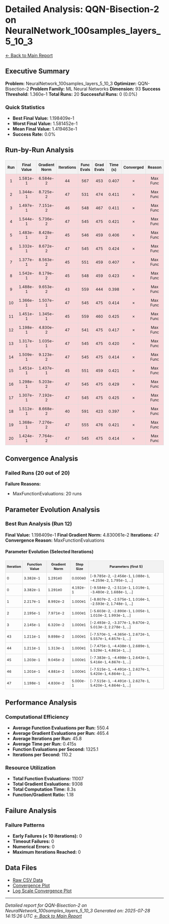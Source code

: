 # Detailed Analysis: QQN-Bisection-2 on NeuralNetwork_100samples_layers_5_10_3
[← Back to Main Report](benchmark_report.md)
## Executive Summary
**Problem:** NeuralNetwork_100samples_layers_5_10_3
**Optimizer:** QQN-Bisection-2
**Problem Family:** ML Neural Networks
**Dimension:** 93
**Success Threshold:** 1.360e-1
**Total Runs:** 20
**Successful Runs:** 0 (0.0%)

### Quick Statistics
* **Best Final Value:** 1.198409e-1
* **Worst Final Value:** 1.581452e-1
* **Mean Final Value:** 1.419463e-1
* **Success Rate:** 0.0%


## Run-by-Run Analysis
<table style="border-collapse: collapse; width: 100%; margin: 20px 0; font-size: 12px;">
<tr style="background-color: #f2f2f2;">
<th style="border: 1px solid #ddd; padding: 6px; text-align: center;">Run</th>
<th style="border: 1px solid #ddd; padding: 6px; text-align: center;">Final Value</th>
<th style="border: 1px solid #ddd; padding: 6px; text-align: center;">Gradient Norm</th>
<th style="border: 1px solid #ddd; padding: 6px; text-align: center;">Iterations</th>
<th style="border: 1px solid #ddd; padding: 6px; text-align: center;">Func Evals</th>
<th style="border: 1px solid #ddd; padding: 6px; text-align: center;">Grad Evals</th>
<th style="border: 1px solid #ddd; padding: 6px; text-align: center;">Time (s)</th>
<th style="border: 1px solid #ddd; padding: 6px; text-align: center;">Converged</th>
<th style="border: 1px solid #ddd; padding: 6px; text-align: center;">Reason</th>
</tr>
<tr style="background-color: #f8d7da;">
<td style="border: 1px solid #ddd; padding: 6px; text-align: center;">1</td>
<td style="border: 1px solid #ddd; padding: 6px; text-align: center;">1.581e-1</td>
<td style="border: 1px solid #ddd; padding: 6px; text-align: center;">6.584e-2</td>
<td style="border: 1px solid #ddd; padding: 6px; text-align: center;">44</td>
<td style="border: 1px solid #ddd; padding: 6px; text-align: center;">567</td>
<td style="border: 1px solid #ddd; padding: 6px; text-align: center;">453</td>
<td style="border: 1px solid #ddd; padding: 6px; text-align: center;">0.407</td>
<td style="border: 1px solid #ddd; padding: 6px; text-align: center;">✗</td>
<td style="border: 1px solid #ddd; padding: 6px; text-align: center;">Max Func</td>
</tr>
<tr style="background-color: #f8d7da;">
<td style="border: 1px solid #ddd; padding: 6px; text-align: center;">2</td>
<td style="border: 1px solid #ddd; padding: 6px; text-align: center;">1.344e-1</td>
<td style="border: 1px solid #ddd; padding: 6px; text-align: center;">8.725e-2</td>
<td style="border: 1px solid #ddd; padding: 6px; text-align: center;">47</td>
<td style="border: 1px solid #ddd; padding: 6px; text-align: center;">531</td>
<td style="border: 1px solid #ddd; padding: 6px; text-align: center;">474</td>
<td style="border: 1px solid #ddd; padding: 6px; text-align: center;">0.411</td>
<td style="border: 1px solid #ddd; padding: 6px; text-align: center;">✗</td>
<td style="border: 1px solid #ddd; padding: 6px; text-align: center;">Max Func</td>
</tr>
<tr style="background-color: #f8d7da;">
<td style="border: 1px solid #ddd; padding: 6px; text-align: center;">3</td>
<td style="border: 1px solid #ddd; padding: 6px; text-align: center;">1.497e-1</td>
<td style="border: 1px solid #ddd; padding: 6px; text-align: center;">7.151e-2</td>
<td style="border: 1px solid #ddd; padding: 6px; text-align: center;">46</td>
<td style="border: 1px solid #ddd; padding: 6px; text-align: center;">548</td>
<td style="border: 1px solid #ddd; padding: 6px; text-align: center;">467</td>
<td style="border: 1px solid #ddd; padding: 6px; text-align: center;">0.411</td>
<td style="border: 1px solid #ddd; padding: 6px; text-align: center;">✗</td>
<td style="border: 1px solid #ddd; padding: 6px; text-align: center;">Max Func</td>
</tr>
<tr style="background-color: #f8d7da;">
<td style="border: 1px solid #ddd; padding: 6px; text-align: center;">4</td>
<td style="border: 1px solid #ddd; padding: 6px; text-align: center;">1.544e-1</td>
<td style="border: 1px solid #ddd; padding: 6px; text-align: center;">5.736e-2</td>
<td style="border: 1px solid #ddd; padding: 6px; text-align: center;">47</td>
<td style="border: 1px solid #ddd; padding: 6px; text-align: center;">545</td>
<td style="border: 1px solid #ddd; padding: 6px; text-align: center;">475</td>
<td style="border: 1px solid #ddd; padding: 6px; text-align: center;">0.421</td>
<td style="border: 1px solid #ddd; padding: 6px; text-align: center;">✗</td>
<td style="border: 1px solid #ddd; padding: 6px; text-align: center;">Max Func</td>
</tr>
<tr style="background-color: #f8d7da;">
<td style="border: 1px solid #ddd; padding: 6px; text-align: center;">5</td>
<td style="border: 1px solid #ddd; padding: 6px; text-align: center;">1.483e-1</td>
<td style="border: 1px solid #ddd; padding: 6px; text-align: center;">8.428e-2</td>
<td style="border: 1px solid #ddd; padding: 6px; text-align: center;">45</td>
<td style="border: 1px solid #ddd; padding: 6px; text-align: center;">546</td>
<td style="border: 1px solid #ddd; padding: 6px; text-align: center;">459</td>
<td style="border: 1px solid #ddd; padding: 6px; text-align: center;">0.406</td>
<td style="border: 1px solid #ddd; padding: 6px; text-align: center;">✗</td>
<td style="border: 1px solid #ddd; padding: 6px; text-align: center;">Max Func</td>
</tr>
<tr style="background-color: #f8d7da;">
<td style="border: 1px solid #ddd; padding: 6px; text-align: center;">6</td>
<td style="border: 1px solid #ddd; padding: 6px; text-align: center;">1.332e-1</td>
<td style="border: 1px solid #ddd; padding: 6px; text-align: center;">8.672e-2</td>
<td style="border: 1px solid #ddd; padding: 6px; text-align: center;">47</td>
<td style="border: 1px solid #ddd; padding: 6px; text-align: center;">545</td>
<td style="border: 1px solid #ddd; padding: 6px; text-align: center;">475</td>
<td style="border: 1px solid #ddd; padding: 6px; text-align: center;">0.424</td>
<td style="border: 1px solid #ddd; padding: 6px; text-align: center;">✗</td>
<td style="border: 1px solid #ddd; padding: 6px; text-align: center;">Max Func</td>
</tr>
<tr style="background-color: #f8d7da;">
<td style="border: 1px solid #ddd; padding: 6px; text-align: center;">7</td>
<td style="border: 1px solid #ddd; padding: 6px; text-align: center;">1.377e-1</td>
<td style="border: 1px solid #ddd; padding: 6px; text-align: center;">8.563e-2</td>
<td style="border: 1px solid #ddd; padding: 6px; text-align: center;">45</td>
<td style="border: 1px solid #ddd; padding: 6px; text-align: center;">551</td>
<td style="border: 1px solid #ddd; padding: 6px; text-align: center;">459</td>
<td style="border: 1px solid #ddd; padding: 6px; text-align: center;">0.407</td>
<td style="border: 1px solid #ddd; padding: 6px; text-align: center;">✗</td>
<td style="border: 1px solid #ddd; padding: 6px; text-align: center;">Max Func</td>
</tr>
<tr style="background-color: #f8d7da;">
<td style="border: 1px solid #ddd; padding: 6px; text-align: center;">8</td>
<td style="border: 1px solid #ddd; padding: 6px; text-align: center;">1.542e-1</td>
<td style="border: 1px solid #ddd; padding: 6px; text-align: center;">8.179e-2</td>
<td style="border: 1px solid #ddd; padding: 6px; text-align: center;">45</td>
<td style="border: 1px solid #ddd; padding: 6px; text-align: center;">548</td>
<td style="border: 1px solid #ddd; padding: 6px; text-align: center;">459</td>
<td style="border: 1px solid #ddd; padding: 6px; text-align: center;">0.423</td>
<td style="border: 1px solid #ddd; padding: 6px; text-align: center;">✗</td>
<td style="border: 1px solid #ddd; padding: 6px; text-align: center;">Max Func</td>
</tr>
<tr style="background-color: #f8d7da;">
<td style="border: 1px solid #ddd; padding: 6px; text-align: center;">9</td>
<td style="border: 1px solid #ddd; padding: 6px; text-align: center;">1.488e-1</td>
<td style="border: 1px solid #ddd; padding: 6px; text-align: center;">9.653e-2</td>
<td style="border: 1px solid #ddd; padding: 6px; text-align: center;">43</td>
<td style="border: 1px solid #ddd; padding: 6px; text-align: center;">559</td>
<td style="border: 1px solid #ddd; padding: 6px; text-align: center;">444</td>
<td style="border: 1px solid #ddd; padding: 6px; text-align: center;">0.398</td>
<td style="border: 1px solid #ddd; padding: 6px; text-align: center;">✗</td>
<td style="border: 1px solid #ddd; padding: 6px; text-align: center;">Max Func</td>
</tr>
<tr style="background-color: #f8d7da;">
<td style="border: 1px solid #ddd; padding: 6px; text-align: center;">10</td>
<td style="border: 1px solid #ddd; padding: 6px; text-align: center;">1.366e-1</td>
<td style="border: 1px solid #ddd; padding: 6px; text-align: center;">1.507e-1</td>
<td style="border: 1px solid #ddd; padding: 6px; text-align: center;">47</td>
<td style="border: 1px solid #ddd; padding: 6px; text-align: center;">545</td>
<td style="border: 1px solid #ddd; padding: 6px; text-align: center;">475</td>
<td style="border: 1px solid #ddd; padding: 6px; text-align: center;">0.414</td>
<td style="border: 1px solid #ddd; padding: 6px; text-align: center;">✗</td>
<td style="border: 1px solid #ddd; padding: 6px; text-align: center;">Max Func</td>
</tr>
<tr style="background-color: #f8d7da;">
<td style="border: 1px solid #ddd; padding: 6px; text-align: center;">11</td>
<td style="border: 1px solid #ddd; padding: 6px; text-align: center;">1.451e-1</td>
<td style="border: 1px solid #ddd; padding: 6px; text-align: center;">1.345e-1</td>
<td style="border: 1px solid #ddd; padding: 6px; text-align: center;">45</td>
<td style="border: 1px solid #ddd; padding: 6px; text-align: center;">559</td>
<td style="border: 1px solid #ddd; padding: 6px; text-align: center;">460</td>
<td style="border: 1px solid #ddd; padding: 6px; text-align: center;">0.425</td>
<td style="border: 1px solid #ddd; padding: 6px; text-align: center;">✗</td>
<td style="border: 1px solid #ddd; padding: 6px; text-align: center;">Max Func</td>
</tr>
<tr style="background-color: #f8d7da;">
<td style="border: 1px solid #ddd; padding: 6px; text-align: center;">12</td>
<td style="border: 1px solid #ddd; padding: 6px; text-align: center;">1.198e-1</td>
<td style="border: 1px solid #ddd; padding: 6px; text-align: center;">4.830e-2</td>
<td style="border: 1px solid #ddd; padding: 6px; text-align: center;">47</td>
<td style="border: 1px solid #ddd; padding: 6px; text-align: center;">541</td>
<td style="border: 1px solid #ddd; padding: 6px; text-align: center;">475</td>
<td style="border: 1px solid #ddd; padding: 6px; text-align: center;">0.417</td>
<td style="border: 1px solid #ddd; padding: 6px; text-align: center;">✗</td>
<td style="border: 1px solid #ddd; padding: 6px; text-align: center;">Max Func</td>
</tr>
<tr style="background-color: #f8d7da;">
<td style="border: 1px solid #ddd; padding: 6px; text-align: center;">13</td>
<td style="border: 1px solid #ddd; padding: 6px; text-align: center;">1.317e-1</td>
<td style="border: 1px solid #ddd; padding: 6px; text-align: center;">1.035e-1</td>
<td style="border: 1px solid #ddd; padding: 6px; text-align: center;">47</td>
<td style="border: 1px solid #ddd; padding: 6px; text-align: center;">545</td>
<td style="border: 1px solid #ddd; padding: 6px; text-align: center;">475</td>
<td style="border: 1px solid #ddd; padding: 6px; text-align: center;">0.420</td>
<td style="border: 1px solid #ddd; padding: 6px; text-align: center;">✗</td>
<td style="border: 1px solid #ddd; padding: 6px; text-align: center;">Max Func</td>
</tr>
<tr style="background-color: #f8d7da;">
<td style="border: 1px solid #ddd; padding: 6px; text-align: center;">14</td>
<td style="border: 1px solid #ddd; padding: 6px; text-align: center;">1.509e-1</td>
<td style="border: 1px solid #ddd; padding: 6px; text-align: center;">9.123e-2</td>
<td style="border: 1px solid #ddd; padding: 6px; text-align: center;">47</td>
<td style="border: 1px solid #ddd; padding: 6px; text-align: center;">545</td>
<td style="border: 1px solid #ddd; padding: 6px; text-align: center;">475</td>
<td style="border: 1px solid #ddd; padding: 6px; text-align: center;">0.414</td>
<td style="border: 1px solid #ddd; padding: 6px; text-align: center;">✗</td>
<td style="border: 1px solid #ddd; padding: 6px; text-align: center;">Max Func</td>
</tr>
<tr style="background-color: #f8d7da;">
<td style="border: 1px solid #ddd; padding: 6px; text-align: center;">15</td>
<td style="border: 1px solid #ddd; padding: 6px; text-align: center;">1.451e-1</td>
<td style="border: 1px solid #ddd; padding: 6px; text-align: center;">1.437e-1</td>
<td style="border: 1px solid #ddd; padding: 6px; text-align: center;">45</td>
<td style="border: 1px solid #ddd; padding: 6px; text-align: center;">551</td>
<td style="border: 1px solid #ddd; padding: 6px; text-align: center;">459</td>
<td style="border: 1px solid #ddd; padding: 6px; text-align: center;">0.421</td>
<td style="border: 1px solid #ddd; padding: 6px; text-align: center;">✗</td>
<td style="border: 1px solid #ddd; padding: 6px; text-align: center;">Max Func</td>
</tr>
<tr style="background-color: #f8d7da;">
<td style="border: 1px solid #ddd; padding: 6px; text-align: center;">16</td>
<td style="border: 1px solid #ddd; padding: 6px; text-align: center;">1.298e-1</td>
<td style="border: 1px solid #ddd; padding: 6px; text-align: center;">5.203e-2</td>
<td style="border: 1px solid #ddd; padding: 6px; text-align: center;">47</td>
<td style="border: 1px solid #ddd; padding: 6px; text-align: center;">545</td>
<td style="border: 1px solid #ddd; padding: 6px; text-align: center;">475</td>
<td style="border: 1px solid #ddd; padding: 6px; text-align: center;">0.429</td>
<td style="border: 1px solid #ddd; padding: 6px; text-align: center;">✗</td>
<td style="border: 1px solid #ddd; padding: 6px; text-align: center;">Max Func</td>
</tr>
<tr style="background-color: #f8d7da;">
<td style="border: 1px solid #ddd; padding: 6px; text-align: center;">17</td>
<td style="border: 1px solid #ddd; padding: 6px; text-align: center;">1.307e-1</td>
<td style="border: 1px solid #ddd; padding: 6px; text-align: center;">7.192e-2</td>
<td style="border: 1px solid #ddd; padding: 6px; text-align: center;">47</td>
<td style="border: 1px solid #ddd; padding: 6px; text-align: center;">545</td>
<td style="border: 1px solid #ddd; padding: 6px; text-align: center;">475</td>
<td style="border: 1px solid #ddd; padding: 6px; text-align: center;">0.425</td>
<td style="border: 1px solid #ddd; padding: 6px; text-align: center;">✗</td>
<td style="border: 1px solid #ddd; padding: 6px; text-align: center;">Max Func</td>
</tr>
<tr style="background-color: #f8d7da;">
<td style="border: 1px solid #ddd; padding: 6px; text-align: center;">18</td>
<td style="border: 1px solid #ddd; padding: 6px; text-align: center;">1.512e-1</td>
<td style="border: 1px solid #ddd; padding: 6px; text-align: center;">8.668e-2</td>
<td style="border: 1px solid #ddd; padding: 6px; text-align: center;">40</td>
<td style="border: 1px solid #ddd; padding: 6px; text-align: center;">591</td>
<td style="border: 1px solid #ddd; padding: 6px; text-align: center;">423</td>
<td style="border: 1px solid #ddd; padding: 6px; text-align: center;">0.397</td>
<td style="border: 1px solid #ddd; padding: 6px; text-align: center;">✗</td>
<td style="border: 1px solid #ddd; padding: 6px; text-align: center;">Max Func</td>
</tr>
<tr style="background-color: #f8d7da;">
<td style="border: 1px solid #ddd; padding: 6px; text-align: center;">19</td>
<td style="border: 1px solid #ddd; padding: 6px; text-align: center;">1.368e-1</td>
<td style="border: 1px solid #ddd; padding: 6px; text-align: center;">7.276e-2</td>
<td style="border: 1px solid #ddd; padding: 6px; text-align: center;">47</td>
<td style="border: 1px solid #ddd; padding: 6px; text-align: center;">555</td>
<td style="border: 1px solid #ddd; padding: 6px; text-align: center;">476</td>
<td style="border: 1px solid #ddd; padding: 6px; text-align: center;">0.421</td>
<td style="border: 1px solid #ddd; padding: 6px; text-align: center;">✗</td>
<td style="border: 1px solid #ddd; padding: 6px; text-align: center;">Max Func</td>
</tr>
<tr style="background-color: #f8d7da;">
<td style="border: 1px solid #ddd; padding: 6px; text-align: center;">20</td>
<td style="border: 1px solid #ddd; padding: 6px; text-align: center;">1.424e-1</td>
<td style="border: 1px solid #ddd; padding: 6px; text-align: center;">7.764e-2</td>
<td style="border: 1px solid #ddd; padding: 6px; text-align: center;">47</td>
<td style="border: 1px solid #ddd; padding: 6px; text-align: center;">545</td>
<td style="border: 1px solid #ddd; padding: 6px; text-align: center;">475</td>
<td style="border: 1px solid #ddd; padding: 6px; text-align: center;">0.414</td>
<td style="border: 1px solid #ddd; padding: 6px; text-align: center;">✗</td>
<td style="border: 1px solid #ddd; padding: 6px; text-align: center;">Max Func</td>
</tr>
</table>

## Convergence Analysis

### Failed Runs (20 out of 20)

**Failure Reasons:**
- MaxFunctionEvaluations: 20 runs

## Parameter Evolution Analysis

### Best Run Analysis (Run 12)
**Final Value:** 1.198409e-1
**Final Gradient Norm:** 4.830061e-2
**Iterations:** 47
**Convergence Reason:** MaxFunctionEvaluations

#### Parameter Evolution (Selected Iterations)

<table style="border-collapse: collapse; width: 100%; margin: 20px 0; font-size: 11px;">
<tr style="background-color: #f2f2f2;">
<th style="border: 1px solid #ddd; padding: 4px;">Iteration</th>
<th style="border: 1px solid #ddd; padding: 4px;">Function Value</th>
<th style="border: 1px solid #ddd; padding: 4px;">Gradient Norm</th>
<th style="border: 1px solid #ddd; padding: 4px;">Step Size</th>
<th style="border: 1px solid #ddd; padding: 4px;">Parameters (first 5)</th>
</tr>
<tr><td style="border: 1px solid #ddd; padding: 4px;">0</td><td style="border: 1px solid #ddd; padding: 4px;">3.382e-1</td><td style="border: 1px solid #ddd; padding: 4px;">1.291e0</td><td style="border: 1px solid #ddd; padding: 4px;">0.000e0</td><td style="border: 1px solid #ddd; padding: 4px;">[-9.785e-2, -2.456e-1, 1.088e-1, -4.259e-2, 1.795e-1, ...]</td></tr>
<tr><td style="border: 1px solid #ddd; padding: 4px;">0</td><td style="border: 1px solid #ddd; padding: 4px;">3.382e-1</td><td style="border: 1px solid #ddd; padding: 4px;">1.291e0</td><td style="border: 1px solid #ddd; padding: 4px;">4.192e-1</td><td style="border: 1px solid #ddd; padding: 4px;">[-9.584e-2, -2.511e-1, 1.019e-1, -3.480e-2, 1.688e-1, ...]</td></tr>
<tr><td style="border: 1px solid #ddd; padding: 4px;">1</td><td style="border: 1px solid #ddd; padding: 4px;">2.217e-1</td><td style="border: 1px solid #ddd; padding: 4px;">8.992e-2</td><td style="border: 1px solid #ddd; padding: 4px;">1.000e1</td><td style="border: 1px solid #ddd; padding: 4px;">[-8.807e-2, -2.575e-1, 1.016e-1, -2.593e-2, 1.748e-1, ...]</td></tr>
<tr><td style="border: 1px solid #ddd; padding: 4px;">2</td><td style="border: 1px solid #ddd; padding: 4px;">2.195e-1</td><td style="border: 1px solid #ddd; padding: 4px;">7.971e-2</td><td style="border: 1px solid #ddd; padding: 4px;">1.000e1</td><td style="border: 1px solid #ddd; padding: 4px;">[-5.603e-2, -2.890e-1, 1.005e-1, 1.010e-2, 1.993e-1, ...]</td></tr>
<tr><td style="border: 1px solid #ddd; padding: 4px;">3</td><td style="border: 1px solid #ddd; padding: 4px;">2.145e-1</td><td style="border: 1px solid #ddd; padding: 4px;">6.320e-2</td><td style="border: 1px solid #ddd; padding: 4px;">1.000e1</td><td style="border: 1px solid #ddd; padding: 4px;">[-2.493e-2, -3.377e-1, 9.670e-2, 5.013e-2, 2.278e-1, ...]</td></tr>
<tr><td style="border: 1px solid #ddd; padding: 4px;">43</td><td style="border: 1px solid #ddd; padding: 4px;">1.211e-1</td><td style="border: 1px solid #ddd; padding: 4px;">9.898e-2</td><td style="border: 1px solid #ddd; padding: 4px;">1.000e1</td><td style="border: 1px solid #ddd; padding: 4px;">[-7.570e-1, -4.365e-1, 2.672e-1, 5.557e-1, 4.857e-1, ...]</td></tr>
<tr><td style="border: 1px solid #ddd; padding: 4px;">44</td><td style="border: 1px solid #ddd; padding: 4px;">1.211e-1</td><td style="border: 1px solid #ddd; padding: 4px;">1.313e-1</td><td style="border: 1px solid #ddd; padding: 4px;">1.000e1</td><td style="border: 1px solid #ddd; padding: 4px;">[-7.475e-1, -4.438e-1, 2.689e-1, 5.529e-1, 4.861e-1, ...]</td></tr>
<tr><td style="border: 1px solid #ddd; padding: 4px;">45</td><td style="border: 1px solid #ddd; padding: 4px;">1.203e-1</td><td style="border: 1px solid #ddd; padding: 4px;">9.045e-2</td><td style="border: 1px solid #ddd; padding: 4px;">1.000e1</td><td style="border: 1px solid #ddd; padding: 4px;">[-7.383e-1, -4.498e-1, 2.643e-1, 5.416e-1, 4.867e-1, ...]</td></tr>
<tr><td style="border: 1px solid #ddd; padding: 4px;">46</td><td style="border: 1px solid #ddd; padding: 4px;">1.201e-1</td><td style="border: 1px solid #ddd; padding: 4px;">4.881e-2</td><td style="border: 1px solid #ddd; padding: 4px;">1.000e1</td><td style="border: 1px solid #ddd; padding: 4px;">[-7.515e-1, -4.491e-1, 2.627e-1, 5.420e-1, 4.864e-1, ...]</td></tr>
<tr><td style="border: 1px solid #ddd; padding: 4px;">47</td><td style="border: 1px solid #ddd; padding: 4px;">1.198e-1</td><td style="border: 1px solid #ddd; padding: 4px;">4.830e-2</td><td style="border: 1px solid #ddd; padding: 4px;">5.000e-1</td><td style="border: 1px solid #ddd; padding: 4px;">[-7.515e-1, -4.491e-1, 2.627e-1, 5.420e-1, 4.864e-1, ...]</td></tr>
</table>

## Performance Analysis

### Computational Efficiency
- **Average Function Evaluations per Run:** 550.4
- **Average Gradient Evaluations per Run:** 465.4
- **Average Iterations per Run:** 45.8
- **Average Time per Run:** 0.415s
- **Function Evaluations per Second:** 1325.1
- **Iterations per Second:** 110.2
### Resource Utilization
- **Total Function Evaluations:** 11007
- **Total Gradient Evaluations:** 9308
- **Total Computation Time:** 8.3s
- **Function/Gradient Ratio:** 1.18
## Failure Analysis

### Failure Patterns
- **Early Failures (< 10 iterations):** 0
- **Timeout Failures:** 0
- **Numerical Errors:** 0
- **Maximum Iterations Reached:** 0


## Data Files
* [Raw CSV Data](problems/NeuralNetwork_100samples_layers_5_10_3_results.csv)
* [Convergence Plot](convergence_NeuralNetwork_100samples_layers_5_10_3.png)
* [Log Scale Convergence Plot](convergence_NeuralNetwork_100samples_layers_5_10_3_log.png)


---
*Detailed report for QQN-Bisection-2 on NeuralNetwork_100samples_layers_5_10_3*
*Generated on: 2025-07-28 14:15:26 UTC*
*[← Back to Main Report](benchmark_report.md)*
